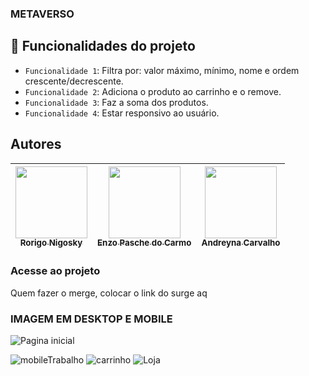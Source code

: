 ### METAVERSO

## :hammer: Funcionalidades do projeto
- `Funcionalidade 1`: Filtra por: valor máximo, mínimo, nome e ordem crescente/decrescente.
- `Funcionalidade 2`: Adiciona o produto ao carrinho e o remove.
- `Funcionalidade 3`: Faz a soma dos produtos.
- `Funcionalidade 4`: Estar responsivo ao usuário.


## Autores
| [<img src="https://avatars.githubusercontent.com/u/94749373?v=4" width=115><br><sub>Rorigo Nigosky</sub>](https://github.com/nigosky) |  [<img src="https://avatars.githubusercontent.com/u/94714187?v=4" width=115><br><sub>Enzo Pasche do Carmo</sub>](https://github.com/enzopasche) |  [<img src="https://avatars.githubusercontent.com/u/87716793?v=4" width=115><br><sub>Andreyna Carvalho</sub>](https://github.com/andreyna1808) |
| :---: | :---: | :---: |


### Acesse ao projeto
Quem fazer o merge, colocar o link do surge aq


### IMAGEM EM DESKTOP E MOBILE
![Pagina inicial](https://user-images.githubusercontent.com/87716793/150693554-bc65377e-7aa0-4afd-94cb-1639373c6635.png)

![mobileTrabalho](https://user-images.githubusercontent.com/87716793/150693559-503e95b9-37ba-44db-9712-183e02219a4a.png)
![carrinho](https://user-images.githubusercontent.com/87716793/150693562-bfa7f1e0-65b8-4581-8703-8e050195ff42.png)
![Loja](https://user-images.githubusercontent.com/87716793/150693567-82c79d05-a876-48b1-b4b9-b4b6bceedfd4.png)
